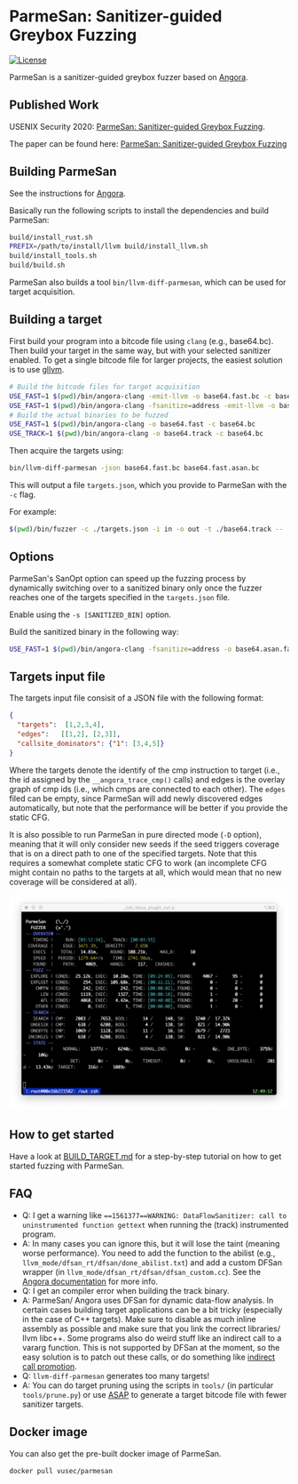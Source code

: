 # ParmeSan: Sanitizer-guided Greybox Fuzzing

[![License](https://img.shields.io/badge/License-Apache%202.0-blue.svg)](https://opensource.org/licenses/Apache-2.0)

ParmeSan is a sanitizer-guided greybox fuzzer based on
[Angora](https://github.com/AngoraFuzzer/Angora).

## Published Work

USENIX Security 2020: [ParmeSan: Sanitizer-guided Greybox Fuzzing](https://www.usenix.org/conference/usenixsecurity20/presentation/osterlund).

The paper can be found here: [ParmeSan: Sanitizer-guided Greybox Fuzzing](https://download.vusec.net/papers/parmesan_sec20.pdf)


## Building ParmeSan
See the instructions for [Angora](https://github.com/AngoraFuzzer).

Basically run the following scripts to install the dependencies and build ParmeSan:
```bash
build/install_rust.sh
PREFIX=/path/to/install/llvm build/install_llvm.sh
build/install_tools.sh
build/build.sh
```

ParmeSan also builds a tool `bin/llvm-diff-parmesan`, which can be used for target
acquisition.

## Building a target
First build your program into a bitcode file using `clang` (e.g., base64.bc). Then build your target in the same way, but with your selected sanitizer enabled. To get a single bitcode file for larger projects, the easiest solution is to use [gllvm](https://github.com/SRI-CSL/gllvm).

```bash
# Build the bitcode files for target acquisition
USE_FAST=1 $(pwd)/bin/angora-clang -emit-llvm -o base64.fast.bc -c base64.bc
USE_FAST=1 $(pwd)/bin/angora-clang -fsanitize=address -emit-llvm -o base64.fast.asan.bc -c base64.bc
# Build the actual binaries to be fuzzed
USE_FAST=1 $(pwd)/bin/angora-clang -o base64.fast -c base64.bc
USE_TRACK=1 $(pwd)/bin/angora-clang -o base64.track -c base64.bc
```

Then acquire the targets using:
```bash
bin/llvm-diff-parmesan -json base64.fast.bc base64.fast.asan.bc
```

This will output a file `targets.json`, which you provide to ParmeSan with the `-c` flag.

For example:
```bash
$(pwd)/bin/fuzzer -c ./targets.json -i in -o out -t ./base64.track -- ./base64.fast -d @@
```

## Options
ParmeSan's SanOpt option can speed up the fuzzing process by dynamically
switching over to a sanitized binary only once the fuzzer reaches one of the
targets specified in the `targets.json` file.

Enable using the `-s [SANITIZED_BIN]` option.

Build the sanitized binary in the following way:
```bash
USE_FAST=1 $(pwd)/bin/angora-clang -fsanitize=address -o base64.asan.fast -c base64.bc
```

## Targets input file
The targets input file consisit of a JSON file with the following format:
```json
{
  "targets":  [1,2,3,4],
  "edges":   [[1,2], [2,3]],
  "callsite_dominators": {"1": [3,4,5]}
}
``` 

Where the targets denote the identify of the cmp instruction to target (i.e., the id assigned by the `__angora_trace_cmp()` calls) and edges is the overlay graph of cmp ids (i.e., which cmps are connected to each other). The `edges` filed can be empty, since ParmeSan will add newly discovered edges automatically, but note that the performance will be better if you provide the static CFG.

It is also possible to run ParmeSan in pure directed mode (`-D` option),
meaning that it will only consider new seeds if the seed triggers coverage that
is on a direct path to one of the specified targets. Note that this requires a
somewhat complete static CFG to work (an incomplete CFG might contain no paths
to the targets at all, which would mean that no new coverage will be considered
at all).

![ParmeSan Screenshot](/misc/screenshot.png)

## How to get started
Have a look at [BUILD_TARGET.md](/BUILD_TARGET.md) for a step-by-step tutorial on how to get started fuzzing with ParmeSan.

## FAQ

* Q: I get a warning like `==1561377==WARNING: DataFlowSanitizer: call to uninstrumented function gettext` when running the (track) instrumented program.
* A: In many cases you can ignore this, but it will lose the taint (meaning worse performance). You need to add the function to the abilist (e.g., `llvm_mode/dfsan_rt/dfsan/done_abilist.txt`) and add a custom DFSan wrapper (in `llvm_mode/dfsan_rt/dfsan/dfsan_custom.cc`). See the [Angora documentation](https://github.com/AngoraFuzzer/Angora/blob/master/docs/example.md) for more info.
* Q: I get an compiler error when building the track binary.
* A: ParmeSan/ Angora uses DFSan for dynamic data-flow analysis. In certain cases building target applications can be a bit tricky (especially in the case of C++ targets). Make sure to disable as much inline assembly as possible and make sure that you link the correct libraries/ llvm libc++. Some programs also do weird stuff like an indirect call to a vararg function. This is not supported by DFSan at the moment, so the easy solution is to patch out these calls, or do something like [indirect call promotion](https://llvm.org/devmtg/2015-10/slides/Baev-IndirectCallPromotion.pdf).
* Q: `llvm-diff-parmesan` generates too many targets!
* A: You can do target pruning using the scripts in `tools/` (in particular `tools/prune.py`) or use [ASAP](https://github.com/dslab-epfl/asap) to generate a target bitcode file with fewer sanitizer targets.

## Docker image
You can also get the pre-built docker image of ParmeSan.

```bash
docker pull vusec/parmesan
```

